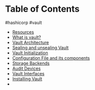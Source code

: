 # Table of Contents
#hashicorp #vault

- [Resources](01-resources.md)
- [What is vault?](02-what-is-a-vault.md)
- [Vault Architecture](03-vault-architecture.md)
- [Sealing and unsealing Vault](04-seal-and-unseal.md)
- [Vault Initialization](05-vault-Initialization.md)
- [Configuration File and its components](06-Vault-Configuration-file.md)
- [Storage Backends](07-Storage-backend.md)
- [Audit Devices](08-audit-device.md)
- [Vault Interfaces](09-vault-interfaces.md)
- [Installing Vault](10-Installing-Vault.md)
- []()